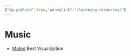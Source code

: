 ```yaml
---
{"dg-publish":true,"permalink":"/learning-resources/"}
---
```


# Music
- [Muted](https://muted.io/) Best Visualization